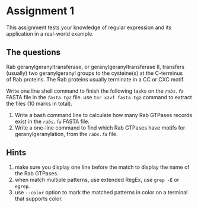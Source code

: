 # Assignment 1
This assignment tests your knowledge of regular expression and its application in a real-world example.

## The questions
Rab geranylgeranyltransferase, or geranylgeranyltransferase II, transfers (usually) two geranylgeranyl
groups to the cysteine(s) at the C-terminus of Rab proteins. The Rab proteins usually terminate in a CC
or CXC motif.

Write one line shell command to finish the following tasks on the _`rabs.fa`_ FASTA file in the _`fasta.tgz`_ file.
use `tar xzvf fasta.tgz` command to extract the files (10 marks in total).
1. Write a bash command line to calculate how many Rab GTPases records exist in the _`rabs.fa`_ FASTA file.
2. Write a one-line command to find which Rab GTPases have motifs for geranylgeranylation, from the _`rabs.fa`_ file.

## Hints
1. make sure you display one line before the match to display the name of the Rab GTPases.
2. when match multiple patterns, use extended RegEx, use `grep -E` or `egrep`.
3. use `--color` option to mark the matched patterns in color on a terminal that supports color. 
